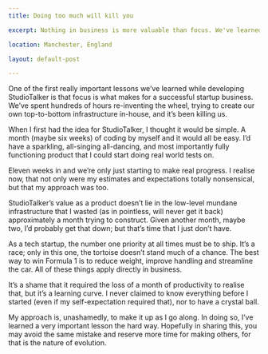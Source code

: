 ```yaml
---
title: Doing too much will kill you

excerpt: Nothing in business is more valuable than focus. We've learned that the hard way.

location: Manchester, England

layout: default-post

---
```


One of the first really important lessons we’ve learned while developing StudioTalker is that focus is what makes for a successful startup business. We’ve spent hundreds of hours re-inventing the wheel, trying to create our own top-to-bottom infrastructure in-house, and it’s been killing us.

When I first had the idea for StudioTalker, I thought it would be simple. A month (maybe six weeks) of coding by myself and it would all be easy. I’d have a sparkling, all-singing all-dancing, and most importantly fully functioning product that I could start doing real world tests on.

Eleven weeks in and we’re only just starting to make real progress. I realise now, that not only were my estimates and expectations totally nonsensical, but that my approach was too.

StudioTalker’s value as a product doesn’t lie in the low-level mundane infrastructure that I wasted (as in pointless, will never get it back) approximately a month trying to construct. Given another month, maybe two, I’d probably get that down; but that’s time that I just don’t have.

As a tech startup, the number one priority at all times must be to ship. It’s a race; only in this one, the tortoise doesn’t stand much of a chance. The best way to win Formula 1 is to reduce weight, improve handling and streamline the car. All of these things apply directly in business.

It’s a shame that it required the loss of a month of productivity to realise that, but it’s a learning curve. I never claimed to know everything before I started (even if my self-expectation required that), nor to have a crystal ball.

My approach is, unashamedly, to make it up as I go along. In doing so, I’ve learned a very important lesson the hard way. Hopefully in sharing this, you may avoid the same mistake and reserve more time for making others, for that is the nature of evolution.
